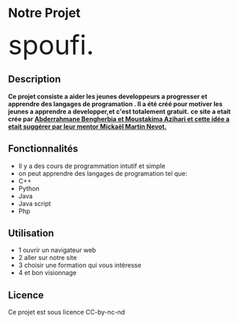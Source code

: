 # Notre Projet 
<span style="font-size: 60px;">spoufi.</span>

## Description

**Ce projet consiste a aider les jeunes developpeurs a progresser et apprendre des langages de programation . Il a été créé pour motiver les jeunes a apprendre a developper,et c'est totalement gratuit.**
**ce site a etait crée par [Abderrahmane Bengherbia et Moustakima Azihari et cette idée a etait suggérer par leur mentor Mickaël Martin Nevot.](https://mail.google.com/mail/u/0?ui=2&ik=dbc75c15e0&attid=0.1&permmsgid=msg-f:1778909539673039008&th=18aff4cd1fc3e0a0&view=fimg&fur=ip&sz=s0-l75-ft&attbid=ANGjdJ_UuqyxNLnGigvUxnOzdXEmn7jxUQqAa6_80akTY7HcksohUSVKw7n1Gnpl2pOkxhaqMTTLKdDXXvljo-KicSz7KZ-Irrf6cw70_3CY-wIXRs1ILs0eBCPsg6Q&disp=emb&realattid=18aff4befc4c933a96a1)**


## Fonctionnalités

- Il y a des cours de programmation intutif et simple
- on peut apprendre des langages de programation tel que:
- C++
- Python
- Java
- Java script
- Php


## Utilisation

- 1 ouvrir un navigateur web 
- 2 aller sur notre site 
- 3 choisir une formation qui vous intéresse 
- 4 et bon visionnage


## Licence

Ce projet est sous licence CC-by-nc-nd

